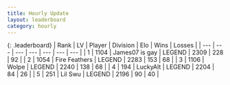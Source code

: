 ```yaml
---
title: Hourly Update
layout: leaderboard
category: hourly
---
```


{: .leaderboard}
| Rank | LV | Player | Division | Elo | Wins | Losses |
| --- | --- | --- | --- | --- | --- | --- |
| <span data-change="0">1</span> | 1104 | <span title="ID: 203132">James07 is gay</span> | LEGEND | <span data-change="0">2309</span> | <span data-change="0">228</span> | <span data-change="0">92</span> |
| <span data-change="0">2</span> | 1054 | <span title="ID: 357425">Fire Feathers</span> | LEGEND | <span data-change="0">2283</span> | <span data-change="0">153</span> | <span data-change="0">68</span> |
| <span data-change="0">3</span> | 1106 | <span title="ID: 204953">Wolpe</span> | LEGEND | <span data-change="0">2240</span> | <span data-change="0">138</span> | <span data-change="0">68</span> |
| <span data-change="1">4</span> | 194 | <span title="ID: 512212">LuckyAlt</span> | LEGEND | <span data-change="11">2204</span> | <span data-change="2">84</span> | <span data-change="0">26</span> |
| <span data-change="-1">5</span> | 251 | <span title="ID: 468342">Lil Swu</span> | LEGEND | <span data-change="0">2196</span> | <span data-change="0">90</span> | <span data-change="0">40</span> |
